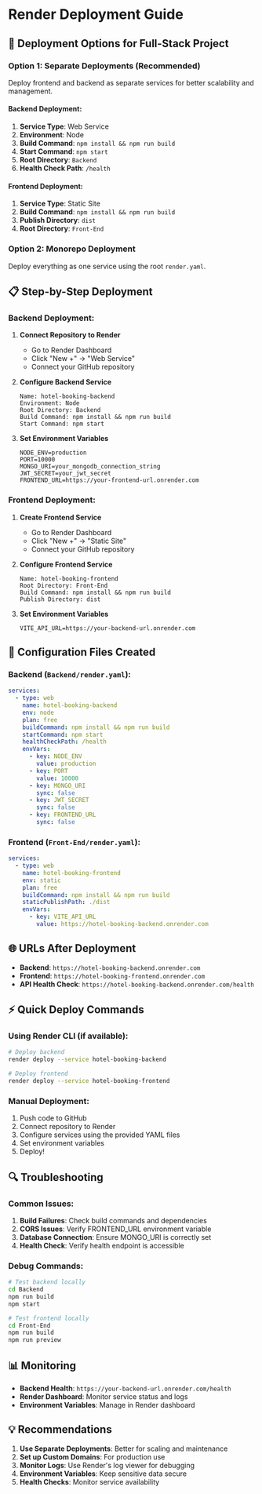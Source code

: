# Render Deployment Guide

## 🚀 **Deployment Options for Full-Stack Project**

### **Option 1: Separate Deployments (Recommended)**

Deploy frontend and backend as separate services for better scalability and management.

#### **Backend Deployment:**
1. **Service Type**: Web Service
2. **Environment**: Node
3. **Build Command**: `npm install && npm run build`
4. **Start Command**: `npm start`
5. **Root Directory**: `Backend`
6. **Health Check Path**: `/health`

#### **Frontend Deployment:**
1. **Service Type**: Static Site
2. **Build Command**: `npm install && npm run build`
3. **Publish Directory**: `dist`
4. **Root Directory**: `Front-End`

### **Option 2: Monorepo Deployment**

Deploy everything as one service using the root `render.yaml`.

## 📋 **Step-by-Step Deployment**

### **Backend Deployment:**

1. **Connect Repository to Render**
   - Go to Render Dashboard
   - Click "New +" → "Web Service"
   - Connect your GitHub repository

2. **Configure Backend Service**
   ```
   Name: hotel-booking-backend
   Environment: Node
   Root Directory: Backend
   Build Command: npm install && npm run build
   Start Command: npm start
   ```

3. **Set Environment Variables**
   ```
   NODE_ENV=production
   PORT=10000
   MONGO_URI=your_mongodb_connection_string
   JWT_SECRET=your_jwt_secret
   FRONTEND_URL=https://your-frontend-url.onrender.com
   ```

### **Frontend Deployment:**

1. **Create Frontend Service**
   - Go to Render Dashboard
   - Click "New +" → "Static Site"
   - Connect your GitHub repository

2. **Configure Frontend Service**
   ```
   Name: hotel-booking-frontend
   Root Directory: Front-End
   Build Command: npm install && npm run build
   Publish Directory: dist
   ```

3. **Set Environment Variables**
   ```
   VITE_API_URL=https://your-backend-url.onrender.com
   ```

## 🔧 **Configuration Files Created**

### **Backend (`Backend/render.yaml`):**
```yaml
services:
  - type: web
    name: hotel-booking-backend
    env: node
    plan: free
    buildCommand: npm install && npm run build
    startCommand: npm start
    healthCheckPath: /health
    envVars:
      - key: NODE_ENV
        value: production
      - key: PORT
        value: 10000
      - key: MONGO_URI
        sync: false
      - key: JWT_SECRET
        sync: false
      - key: FRONTEND_URL
        sync: false
```

### **Frontend (`Front-End/render.yaml`):**
```yaml
services:
  - type: web
    name: hotel-booking-frontend
    env: static
    plan: free
    buildCommand: npm install && npm run build
    staticPublishPath: ./dist
    envVars:
      - key: VITE_API_URL
        value: https://hotel-booking-backend.onrender.com
```

## 🌐 **URLs After Deployment**

- **Backend**: `https://hotel-booking-backend.onrender.com`
- **Frontend**: `https://hotel-booking-frontend.onrender.com`
- **API Health Check**: `https://hotel-booking-backend.onrender.com/health`

## ⚡ **Quick Deploy Commands**

### **Using Render CLI (if available):**
```bash
# Deploy backend
render deploy --service hotel-booking-backend

# Deploy frontend
render deploy --service hotel-booking-frontend
```

### **Manual Deployment:**
1. Push code to GitHub
2. Connect repository to Render
3. Configure services using the provided YAML files
4. Set environment variables
5. Deploy!

## 🔍 **Troubleshooting**

### **Common Issues:**
1. **Build Failures**: Check build commands and dependencies
2. **CORS Issues**: Verify FRONTEND_URL environment variable
3. **Database Connection**: Ensure MONGO_URI is correctly set
4. **Health Check**: Verify health endpoint is accessible

### **Debug Commands:**
```bash
# Test backend locally
cd Backend
npm run build
npm start

# Test frontend locally
cd Front-End
npm run build
npm run preview
```

## 📊 **Monitoring**

- **Backend Health**: `https://your-backend-url.onrender.com/health`
- **Render Dashboard**: Monitor service status and logs
- **Environment Variables**: Manage in Render dashboard

## 💡 **Recommendations**

1. **Use Separate Deployments**: Better for scaling and maintenance
2. **Set up Custom Domains**: For production use
3. **Monitor Logs**: Use Render's log viewer for debugging
4. **Environment Variables**: Keep sensitive data secure
5. **Health Checks**: Monitor service availability
